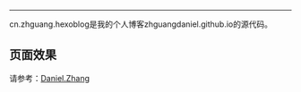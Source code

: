 
---
cn.zhguang.hexoblog是我的个人博客zhguangdaniel.github.io的源代码。


## 页面效果

请参考：[Daniel.Zhang](http://zhguangdaniel.github.io)
